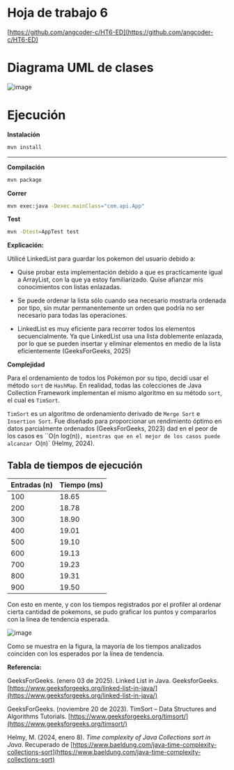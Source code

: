 # Hoja de trabajo 6

[https://github.com/angcoder-c/HT6-ED](https://github.com/angcoder-c/HT6-ED)

# Diagrama UML de clases

![image](https://github.com/user-attachments/assets/4bfc8a6a-ed88-41f3-853a-ab9eaa5bf9a4)


# Ejecución

**Instalación**

```bash
mvn install
```

---

**Compilación**

```bash
mvn package
```

**Correr**

```bash
mvn exec:java -Dexec.mainClass="com.api.App"
```

**Test**

```bash
mvn -Dtest=AppTest test
```

**Explicación:**

Utilicé LinkedList para guardar los pokemon del usuario debido a:

- Quise probar esta implementación debido a que es practicamente igual a ArrayList, con la que ya estoy familiarizado. Quise afianzar mis conocimientos con listas enlazadas.

- Se puede ordenar la lista sólo cuando sea necesario mostrarla ordenada por tipo, sin mutar permanentemente un orden que podría no ser necesario para todas las operaciones.

- LinkedList es muy eficiente para recorrer todos los elementos secuencialmente. Ya que LinkedList usa una lista doblemente enlazada, por lo que se pueden insertar y eliminar elementos en medio de la lista eficientemente (GeeksForGeeks, 2025)

**Complejidad**

Para el ordenamiento de todos los Pokémon por su tipo, decidí usar el método `sort` de `HashMap`. En realidad, todas las colecciones de Java Collection Framework implementan el mismo algoritmo en su método `sort`, el cual es `TimSort`.

`TimSort` es un algoritmo de ordenamiento derivado de `Merge Sort` e `Insertion Sort`. Fue diseñado para proporcionar un rendimiento óptimo en datos parcialmente ordenados (GeeksForGeeks, 2023) dad en el peor de los casos es ``O(n log(n))`, mientras que en el mejor de los casos puede alcanzar `O(n)` (Helmy, 2024).


## Tabla de tiempos de ejecución

| Entradas (n) | Tiempo (ms) |
|----------------------|----------------------|
| 100  | 18.65 |
| 200  | 18.78 |
| 300  | 18.90 |
| 400  | 19.01 |
| 500  | 19.10 |
| 600  | 19.13 |
| 700  | 19.23 |
| 800  | 19.31 |
| 900  | 19.50 |

Con esto en mente, y con los tiempos registrados por el profiler al ordenar cierta cantidad de pokemons, se pudo graficar los puntos y compararlos con la línea de tendencia esperada.

![image](https://github.com/user-attachments/assets/bdab3049-2d44-4173-a7d1-220d64659f73)

Como se muestra en la figura, la mayoría de los tiempos analizados coinciden con los esperados por la línea de tendencia.

**Referencia:**

GeeksForGeeks. (enero 03 de 2025). Linked List in Java. GeeksforGeeks. [https://www.geeksforgeeks.org/linked-list-in-java/](https://www.geeksforgeeks.org/linked-list-in-java/)

GeeksForGeeks. (noviembre 20 de 2023). TimSort – Data Structures and Algorithms Tutorials.  [https://www.geeksforgeeks.org/timsort/](https://www.geeksforgeeks.org/timsort/)

Helmy, M. (2024, enero 8). *Time complexity of Java Collections sort in Java*. Recuperado de [https://www.baeldung.com/java-time-complexity-collections-sort](https://www.baeldung.com/java-time-complexity-collections-sort)
